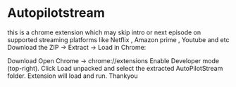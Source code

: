 # Autopilotstream
this is a chrome extension which may skip intro or next episode on supported streaming platforms like Netflix , Amazon prime , Youtube and etc 
Download the ZIP → Extract → Load in Chrome:

Download
Open Chrome → chrome://extensions
Enable Developer mode (top-right).
Click Load unpacked and select the extracted AutoPilotStream folder.
Extension will load and run.
Thankyou
